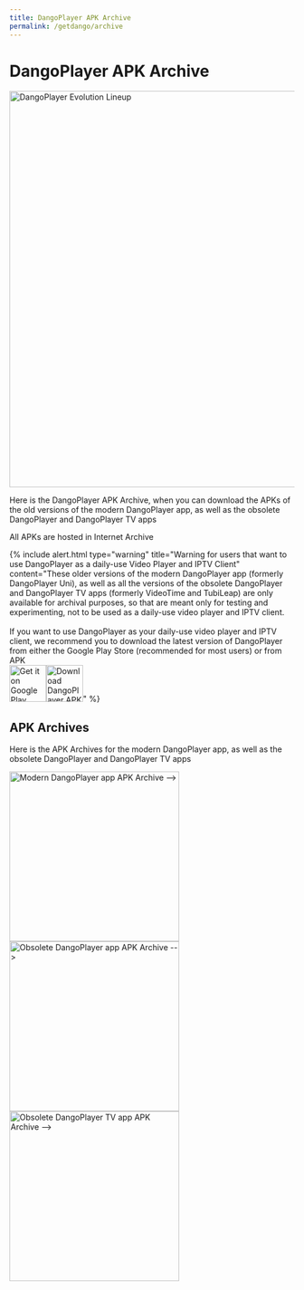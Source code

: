 ```yaml
---
title: DangoPlayer APK Archive
permalink: /getdango/archive
---
```

# DangoPlayer APK Archive
<img alt='DangoPlayer Evolution Lineup' width='700' src='https://brunochanrio.github.io/DangoPlayer/assets/DangoEvolutionLineup.png'/>

Here is the DangoPlayer APK Archive, when you can download the APKs of the old versions of the modern DangoPlayer app, as well as the obsolete DangoPlayer and DangoPlayer TV apps

All APKs are hosted in Internet Archive

{% include alert.html type="warning" title="Warning for users that want to use DangoPlayer as a daily-use Video Player and IPTV Client" content="These older versions of the modern DangoPlayer app (formerly DangoPlayer Uni), as well as all the versions of the obsolete DangoPlayer and DangoPlayer TV apps (formerly VideoTime and TubiLeap) are only available for archival purposes, so that are meant only for testing and experimenting, not to be used as a daily-use video player and IPTV client. <br> <br> If you want to use DangoPlayer as your daily-use video player and IPTV client, we recommend you to download the latest version of DangoPlayer from either the Google Play Store (recommended for most users) or from APK <br> <a href='https://play.google.com/store/apps/details?id=com.brunochanrio.dangoplayeruni&pcampaignid=pcampaignidMKT-Other-global-all-co-prtnr-py-PartBadge-Mar2515-1'><img alt='Get it on Google Play' height='65' src='https://play.google.com/intl/en_us/badges/static/images/badges/en_badge_web_generic.png'/></a><a href="https://brunochanrio.github.io/DangoPlayer/getdango/apk"><img alt="Download DangoPlayer APK for Android-based devices" height="65" src="https://brunochanrio.github.io/DangoPlayer/assets/GetAndroidAPK.png"/></a>" %}

## APK Archives
Here is the APK Archives for the modern DangoPlayer app, as well as the obsolete DangoPlayer and DangoPlayer TV apps 

<a href="https://brunochanrio.github.io/DangoPlayer/getdango/archive/modern"><img alt='Modern DangoPlayer app APK Archive -->' width='300' src='https://brunochanrio.github.io/DangoPlayer/assets/ArchiveBnr_Modern.png'/></a>
<a href="https://brunochanrio.github.io/DangoPlayer/getdango/archive/obsolete"><img alt='Obsolete DangoPlayer app APK Archive -->' width='300' src='https://brunochanrio.github.io/DangoPlayer/assets/ArchiveBnr_Obsolete.png'/></a>
<a href="https://brunochanrio.github.io/DangoPlayer/getdango/archive/obsoletetv"><img alt='Obsolete DangoPlayer TV app APK Archive -->' width='300' src='https://brunochanrio.github.io/DangoPlayer/assets/ArchiveBnr_ObsoleteTV.png'/></a>
